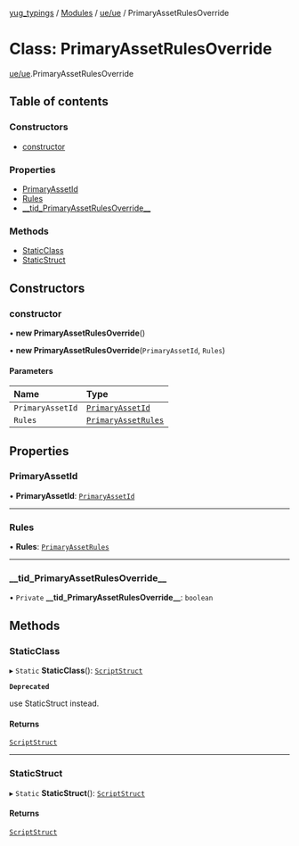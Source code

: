 [yug_typings](../README.md) / [Modules](../modules.md) / [ue/ue](../modules/ue_ue.md) / PrimaryAssetRulesOverride

# Class: PrimaryAssetRulesOverride

[ue/ue](../modules/ue_ue.md).PrimaryAssetRulesOverride

## Table of contents

### Constructors

- [constructor](ue_ue.PrimaryAssetRulesOverride.md#constructor)

### Properties

- [PrimaryAssetId](ue_ue.PrimaryAssetRulesOverride.md#primaryassetid)
- [Rules](ue_ue.PrimaryAssetRulesOverride.md#rules)
- [\_\_tid\_PrimaryAssetRulesOverride\_\_](ue_ue.PrimaryAssetRulesOverride.md#__tid_primaryassetrulesoverride__)

### Methods

- [StaticClass](ue_ue.PrimaryAssetRulesOverride.md#staticclass)
- [StaticStruct](ue_ue.PrimaryAssetRulesOverride.md#staticstruct)

## Constructors

### constructor

• **new PrimaryAssetRulesOverride**()

• **new PrimaryAssetRulesOverride**(`PrimaryAssetId`, `Rules`)

#### Parameters

| Name | Type |
| :------ | :------ |
| `PrimaryAssetId` | [`PrimaryAssetId`](ue_ue.PrimaryAssetId.md) |
| `Rules` | [`PrimaryAssetRules`](ue_ue.PrimaryAssetRules.md) |

## Properties

### PrimaryAssetId

• **PrimaryAssetId**: [`PrimaryAssetId`](ue_ue.PrimaryAssetId.md)

___

### Rules

• **Rules**: [`PrimaryAssetRules`](ue_ue.PrimaryAssetRules.md)

___

### \_\_tid\_PrimaryAssetRulesOverride\_\_

• `Private` **\_\_tid\_PrimaryAssetRulesOverride\_\_**: `boolean`

## Methods

### StaticClass

▸ `Static` **StaticClass**(): [`ScriptStruct`](ue_ue.ScriptStruct.md)

**`Deprecated`**

use StaticStruct instead.

#### Returns

[`ScriptStruct`](ue_ue.ScriptStruct.md)

___

### StaticStruct

▸ `Static` **StaticStruct**(): [`ScriptStruct`](ue_ue.ScriptStruct.md)

#### Returns

[`ScriptStruct`](ue_ue.ScriptStruct.md)
